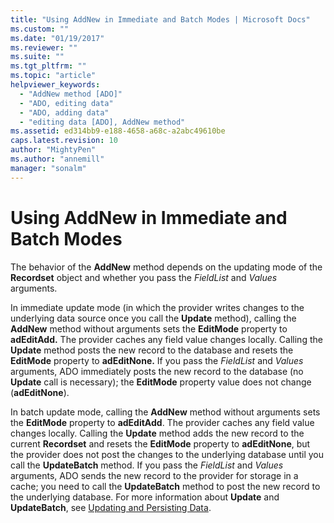 ```yaml
---
title: "Using AddNew in Immediate and Batch Modes | Microsoft Docs"
ms.custom: ""
ms.date: "01/19/2017"
ms.reviewer: ""
ms.suite: ""
ms.tgt_pltfrm: ""
ms.topic: "article"
helpviewer_keywords: 
  - "AddNew method [ADO]"
  - "ADO, editing data"
  - "ADO, adding data"
  - "editing data [ADO], AddNew method"
ms.assetid: ed314bb9-e188-4658-a68c-a2abc49610be
caps.latest.revision: 10
author: "MightyPen"
ms.author: "annemill"
manager: "sonalm"
---
```

# Using AddNew in Immediate and Batch Modes
The behavior of the **AddNew** method depends on the updating mode of the **Recordset** object and whether you pass the *FieldList* and *Values* arguments.  
  
 In immediate update mode (in which the provider writes changes to the underlying data source once you call the **Update** method), calling the **AddNew** method without arguments sets the **EditMode** property to **adEditAdd.** The provider caches any field value changes locally. Calling the **Update** method posts the new record to the database and resets the **EditMode** property to **adEditNone.** If you pass the *FieldList* and *Values* arguments, ADO immediately posts the new record to the database (no **Update** call is necessary); the **EditMode** property value does not change (**adEditNone**).  
  
 In batch update mode, calling the **AddNew** method without arguments sets the **EditMode** property to **adEditAdd**. The provider caches any field value changes locally. Calling the **Update** method adds the new record to the current **Recordset** and resets the **EditMode** property to **adEditNone**, but the provider does not post the changes to the underlying database until you call the **UpdateBatch** method. If you pass the *FieldList* and *Values* arguments, ADO sends the new record to the provider for storage in a cache; you need to call the **UpdateBatch** method to post the new record to the underlying database. For more information about **Update** and **UpdateBatch**, see [Updating and Persisting Data](../../../ado/guide/data/updating-and-persisting-data.md).